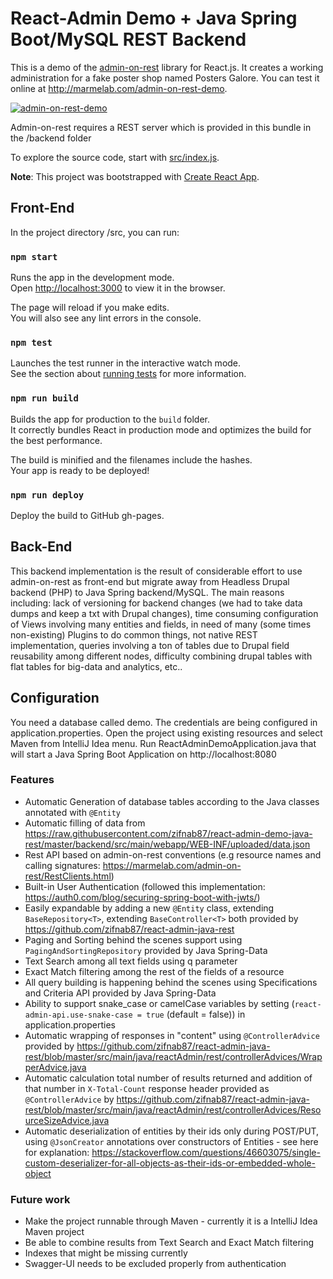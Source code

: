 # React-Admin Demo + Java Spring Boot/MySQL REST Backend

This is a demo of the [admin-on-rest](https://github.com/marmelab/admin-on-rest) library for React.js. It creates a working administration for a fake poster shop named Posters Galore. You can test it online at http://marmelab.com/admin-on-rest-demo.

[![admin-on-rest-demo](https://marmelab.com/admin-on-rest/img/admin-on-rest-demo-still.png)](https://vimeo.com/205118063)

Admin-on-rest requires a REST server which is provided in this bundle in the /backend folder

To explore the source code, start with [src/index.js](https://github.com/marmelab/admin-on-rest-demo/blob/master/src/index.js).

**Note**: This project was bootstrapped with [Create React App](https://github.com/facebookincubator/create-react-app).

## Front-End 

In the project directory /src, you can run:

### `npm start`

Runs the app in the development mode.<br>
Open [http://localhost:3000](http://localhost:3000) to view it in the browser.

The page will reload if you make edits.<br>
You will also see any lint errors in the console.

### `npm test`

Launches the test runner in the interactive watch mode.<br>
See the section about [running tests](#running-tests) for more information.

### `npm run build`

Builds the app for production to the `build` folder.<br>
It correctly bundles React in production mode and optimizes the build for the best performance.

The build is minified and the filenames include the hashes.<br>
Your app is ready to be deployed!

### `npm run deploy`

Deploy the build to GitHub gh-pages.

## Back-End

This backend implementation is the result of considerable effort to use admin-on-rest as front-end but migrate away from Headless Drupal backend (PHP) to Java Spring backend/MySQL. The main reasons including: lack of versioning for backend changes (we had to take data dumps and keep a txt with Drupal changes), time consuming configuration of Views involving many entities and fields, in need of many (some times non-existing) Plugins to do common things, not native REST implementation, queries involving a ton of tables due to Drupal field reusability among different nodes, difficulty combining drupal tables with flat tables for big-data and analytics, etc..

## Configuration

You need a database called demo. The credentials are being configured in application.properties. Open the project using existing resources and select Maven from IntelliJ Idea menu. Run ReactAdminDemoApplication.java that will start a Java Spring Boot Application on http://localhost:8080

### Features

- Automatic Generation of database tables according to the Java classes annotated with `@Entity`
- Automatic filling of data from https://raw.githubusercontent.com/zifnab87/react-admin-demo-java-rest/master/backend/src/main/webapp/WEB-INF/uploaded/data.json
- Rest API based on admin-on-rest conventions (e.g resource names and calling signatures: https://marmelab.com/admin-on-rest/RestClients.html)
- Built-in User Authentication (followed this implementation: https://auth0.com/blog/securing-spring-boot-with-jwts/)
- Easily expandable by adding a new `@Entity` class, extending `BaseRepository<T>`, extending `BaseController<T>` both provided by https://github.com/zifnab87/react-admin-java-rest
- Paging and Sorting behind the scenes support using `PagingAndSortingRepository` provided by Java Spring-Data
- Text Search among all text fields using q parameter 
- Exact Match filtering among the rest of the fields of a resource
- All query building is happening behind the scenes using Specifications and Criteria API provided by Java Spring-Data
- Ability to support snake_case or camelCase variables by setting (`react-admin-api.use-snake-case = true` (default = false)) in application.properties
- Automatic wrapping of responses in "content" using `@ControllerAdvice` provided by https://github.com/zifnab87/react-admin-java-rest/blob/master/src/main/java/reactAdmin/rest/controllerAdvices/WrapperAdvice.java
- Automatic calculation total number of results returned and addition of that number in `X-Total-Count` response header provided as `@ControllerAdvice` by https://github.com/zifnab87/react-admin-java-rest/blob/master/src/main/java/reactAdmin/rest/controllerAdvices/ResourceSizeAdvice.java
- Automatic deserialization of entities by their ids only during POST/PUT, using `@JsonCreator` annotations over constructors of Entities - see here for explanation: https://stackoverflow.com/questions/46603075/single-custom-deserializer-for-all-objects-as-their-ids-or-embedded-whole-object


### Future work

- Make the project runnable through Maven - currently it is a IntelliJ Idea Maven project
- Be able to combine results from Text Search and Exact Match filtering
- Indexes that might be missing currently
- Swagger-UI needs to be excluded properly from authentication



